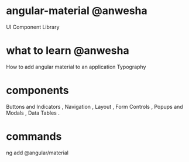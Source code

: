 # angular-material @anwesha

UI Component Library

# what to learn @anwesha

How to add angular material to an application
Typography

# components

Buttons and Indicators ,
Navigation ,
Layout ,
Form Controls ,
Popups and Modals ,
Data Tables .


# commands

ng add @angular/material

